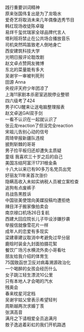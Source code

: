 践行重要训词精神  
原来张国伟复出是为了龙吸水  
爱奇艺将取消未来几年偶像选秀节目  
韩红现场收徒陈卓璇  
易烊千玺优瑞家全球品牌代言人  
塔利班将禁止在公共场合播放音乐  
司机突然鸣笛致老人倒地身亡  
西安建筑科技大学  
光明日报评论耽改剧  
赵文卓点赞网友微博  
东北的菜量能有多大  
吴谢宇一审被判死刑  
田源 Anna  
央视评天府少年团凉了  
上海11家剧本杀密室逃脱停业整顿  
四六级考了424  
男子ICU醒来让送电脑整理报表  
赵文卓送GAI双手剑  
一看不认识在一起就认识了  
张云龙reaction了但没完全reaction  
宋祖儿告别心动的信号  
周琦举报新疆队违规  
披荆斩棘的哥哥  
男子捡平板归还却遭失主质疑  
童瑶 我喜欢三十岁之后的自己  
美国冻结阿富汗1731根金条  
十八大以来已有90多万名党员出党  
好丽友11年来首次涨价  
隐瞒高收入未如实纳税人员被立案检查  
追狗有点废裤子  
肖战告黑胜诉  
中国驻美使馆向美媒投稿均遭拒绝  
辣目洋子搬家像拍卖会  
南京禄口机场26日复航  
西建大回应院长儿子毕设涉嫌抄袭  
举报信就像雪花片一样  
成年人的恋爱有多现实  
梁建章建议取消中考避免过早分层  
鹿晗时装金九封面拍摄花絮  
餐饮广场污水横流外卖小哥看吐  
朋友给我介绍的体育生  
75国致函世卫反对病毒溯源政治化  
一个喝醉的女孩会经历什么  
女子跳江轻生漂流10公里  
只有本地人才会喝的汽水  
残奥会  
春来枕星河定档  
吴谢宇姑父曾表示希望轻判  
周斯越两次求婚丁羡  
张淇高音  
满月之下请相爱全员追满月  
敖子逸追着彩虹的我们开机路透  
